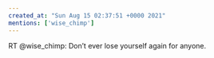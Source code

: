 ```yaml
---
created_at: "Sun Aug 15 02:37:51 +0000 2021"
mentions: ['wise_chimp']
---
```


RT @wise_chimp: Don’t ever lose yourself again for anyone.